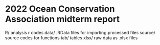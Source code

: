 # 2022 Ocean Conservation Association midterm report

R/ analysis r codes
data/ .RData files for importing processed files
source/ source codes for functions
tab/ tables
xlsx/ raw data as .xlsx files
